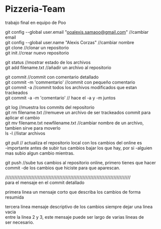 # Pizzeria-Team
trabajo final en equipo de Poo  
  
git config --global user.email "ooalexis.samaoo@gmail.com" //cambiar email  
git config --global user.name "Alexis Corzas"              //cambiar nombre  
git clone                                                  //clonar un repositorio  
git init                                                   //crear nuevo repositorio

git status                                                 //mostrar estado de los archivos  
git add filename.txt                                       //añadir un archivo al repositorio  

git commit                                                 //commit con comentario detallado  
git commit -m 'commentario'                                //commit con pequeño comentario  
git commit -a                                              //commit todos los archivos modificados que estan trackeados  
git commit -a -m 'comentario'                              // hace el -a y -m juntos  

git log                                                    //muestra los commits del repositorio  
git rm filename.txt                                        //remueve un archivo de ser trackeados commit para aplicar el cambio  
git mv filename.txt newfilename.txt                        //cambiar nombre de un archivo, tambien sirve para moverlo  
ls -l                                                      //listar archivos  

git pull                                                   // actualiza el repositorio local con los cambios del online es  
                                                              -importante antes de subir tus cambios bajar los que hay, por si
                                                              -alguien mas subio algun cambio mientras.

git push                                                   //sube tus cambios al repositorio online, primero tienes que hacer commit
                                                              -de los cambios que hiciste para que aparescan.



/////////////////////////////////////////////////////////////////////////////////  
para el mensaje en el commit detallado  
  
primera linea un mensaje corto que describa los cambios de forma resumida  
  
tercera linea mensaje descriptivo de los cambios siempre dejar una linea vacia  
entre la linea 2 y 3, este mensaje puede ser largo de varias lineas de  
ser necesario.  
